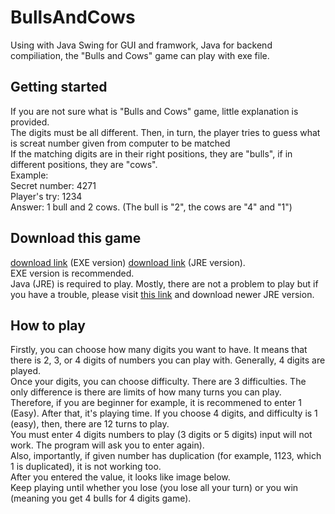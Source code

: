 # BullsAndCows
Using with Java Swing for GUI and framwork, Java for backend compiliation, the "Bulls and Cows" game can play with exe file.
## Getting started
If you are not sure what is "Bulls and Cows" game, little explanation is provided.<br>
The digits must be all different. Then, in turn, the player tries to guess what is screat number given from computer to be matched     
If the matching digits are in their right positions, they are "bulls", if in different positions, they are "cows".<br> 
Example:<br>
Secret number: 4271
<br>Player's try: 1234
<br>Answer: 1 bull and 2 cows. (The bull is "2", the cows are "4" and "1")
## Download this game
[download link](https://github.com/seungwookim08/BullsAndCows/raw/master/Bulls%20and%20Cows.exe) (EXE version) [download link](https://github.com/seungwookim08/BullsAndCows/raw/master/Bulls%20And%20Cows.jar) (JRE version).<br>
EXE version is recommended. <br>
Java (JRE) is required to play. Mostly, there are not a problem to play but if you have a trouble, please visit [this link](http://www.oracle.com/technetwork/java/javase/downloads/jre9-downloads-3848532.html) and download newer JRE version.
## How to play
Firstly, you can choose how many digits you want to have. It means that there is 2, 3, or 4 digits of numbers you can play with. Generally, 4 digits are played. <br>
Once your digits, you can choose difficulty. There are 3 difficulties. The only difference is there are limits of how many turns you can play. Therefore, if you are beginner for example, it is recommened to enter 1 (Easy).
After that, it's playing time. If you choose 4 digits, and difficulty is 1 (easy), then, there are 12 turns to play. <br>
You must enter 4 digits numbers to play (3 digits or 5 digits) input will not work. The program will ask you to enter again). <br>
Also, importantly, if given number has duplication (for example, 1123, which 1 is duplicated), it is not working too. <br>
After you entered the value, it looks like image below. <br>
Keep playing until whether you lose (you lose all your turn) or you win (meaning you get 4 bulls for 4 digits game).<br>

